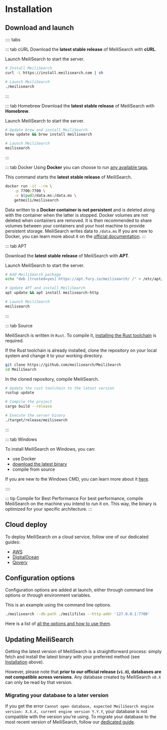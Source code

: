# Installation

## Download and launch

:::: tabs

::: tab cURL
Download the **latest stable release** of MeiliSearch with **cURL**.

Launch MeiliSearch to start the server.

```bash
# Install MeiliSearch
curl -L https://install.meilisearch.com | sh

# Launch MeiliSearch
./meilisearch
```

:::

::: tab Homebrew
Download the **latest stable release** of MeiliSearch with **Homebrew**.

Launch MeiliSearch to start the server.

```bash
# Update brew and install MeiliSearch
brew update && brew install meilisearch

# Launch MeiliSearch
meilisearch
```

:::

::: tab Docker
Using **Docker** you can choose to run [any available tags](https://hub.docker.com/r/getmeili/meilisearch/tags).

This command starts the **latest stable release** of MeiliSearch.

```bash
docker run -it --rm \
    -p 7700:7700 \
    -v $(pwd)/data.ms:/data.ms \
    getmeili/meilisearch
```
Data written to a **Docker container is not persistent** and is deleted along with the container when the latter is stopped. Docker volumes are not deleted when containers are removed. It is then recommended to share volumes between your containers and your host machine to provide persistent storage. MeiliSearch writes data to `/data.ms`
If you are new to Docker, you can learn more about it on the [official documentation](https://docs.docker.com/get-docker/).
:::

::: tab APT

Download the **latest stable release** of MeiliSearch with **APT**.

Launch MeiliSearch to start the server.

```bash
# Add MeiliSearch package
echo "deb [trusted=yes] https://apt.fury.io/meilisearch/ /" > /etc/apt/sources.list.d/fury.list

# Update APT and install MeiliSearch
apt update && apt install meilisearch-http

# Launch MeiliSearch
meilisearch
```

:::

::: tab Source

MeiliSearch is written in `Rust`. To compile it, [installing the Rust toolchain](https://www.rust-lang.org/tools/install) is required.

If the Rust toolchain is already installed, clone the repository on your local system and change it to your working directory.

```bash
git clone https://github.com/meilisearch/MeiliSearch
cd MeiliSearch
```

In the cloned repository, compile MeiliSearch.

```bash
# Update the rust toolchain to the latest version
rustup update

# Compile the project
cargo build --release

# Execute the server binary
./target/release/meilisearch
```

:::

::: tab Windows

To install MeiliSearch on Windows, you can:

- use Docker
- [download the latest binary](https://github.com/meilisearch/MeiliSearch/releases)
- compile from source

If you are new to the Windows CMD, you can learn more about it [here](https://www.makeuseof.com/tag/a-beginners-guide-to-the-windows-command-line/).

::::

::: tip Compile for Best Performance
For best performance, compile MeiliSearch on the machine you intend to run it on. This way, the binary is optimized for your specific architecture.
:::

## Cloud deploy

To deploy MeiliSearch on a cloud service, follow one of our dedicated guides:

- [AWS](/create/how_to/aws.md)
- [DigitalOcean](/create/how_to/digitalocean_droplet.md)
- [Qovery](/create/how_to/qovery.md)

## Configuration options

Configuration options are added at launch, either through command line options or through environment variables.

This is an example using the command line options.

```bash
./meilisearch --db-path ./meilifiles --http-addr '127.0.0.1:7700'
```

Here is a list of [all the options and how to use them](/reference/features/configuration.md).

## Updating MeiliSearch

Getting the latest version of MeiliSearch is a straightforward process: simply fetch and install the latest binary with your preferred method (see [Installation](/learn/getting_started/installation.md#download-and-launch) above).

However, please note that **prior to our official release (`v1.0`), databases are not compatible across versions**. Any database created by MeiliSearch `v0.X` can only be read by that version.

### Migrating your database to a later version

If you get the error `Cannot open database, expected MeiliSearch engine version: X.X.X, current engine version Y.Y.Y`, your database is not compatible with the version you're using. To migrate your database to the most recent version of MeiliSearch, follow our [dedicated guide](/create/how_to/updating.md).

